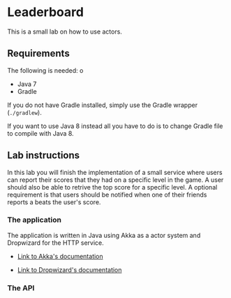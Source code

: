 # Leaderboard

This is a small lab on how to use actors.

## Requirements
The following is needed:
o
* Java 7
* Gradle

If you do not have Gradle installed, simply use the Gradle wrapper
(`./gradlew`).

If you want to use Java 8 instead all you have to do is to change Gradle file
to compile with Java 8.



## Lab instructions

In this lab you will finish the implementation of a small service where users
can report their scores that they had on a specific level in the game. A user
should also be able to retrive the top score for a specific level. A optional
requirement is that users should be notified when one of their friends reports
a beats the user's score.


### The application
The application is written in Java using Akka as a actor system and Dropwizard
for the HTTP service.

* [Link to Akka's documentation](http://doc.akka.io/docs/akka/2.3.2/java.html)

* [Link to Dropwizard's documentation](http://dropwizard.readthedocs.org/en/latest/getting-started.html)


### The API
